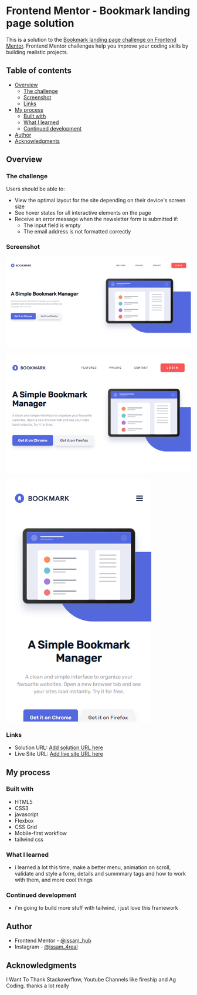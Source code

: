 # Frontend Mentor - Bookmark landing page solution

This is a solution to the [Bookmark landing page challenge on Frontend Mentor](https://www.frontendmentor.io/challenges/bookmark-landing-page-5d0b588a9edda32581d29158). Frontend Mentor challenges help you improve your coding skills by building realistic projects. 

## Table of contents

- [Overview](#overview)
  - [The challenge](#the-challenge)
  - [Screenshot](#screenshot)
  - [Links](#links)
- [My process](#my-process)
  - [Built with](#built-with)
  - [What I learned](#what-i-learned)
  - [Continued development](#continued-development)
- [Author](#author)
- [Acknowledgments](#acknowledgments)


## Overview

### The challenge

Users should be able to:

- View the optimal layout for the site depending on their device's screen size
- See hover states for all interactive elements on the page
- Receive an error message when the newsletter form is submitted if:
  - The input field is empty
  - The email address is not formatted correctly

### Screenshot

![screenshot1](./screenshots/screenshot1.png)

![screenshot1](./screenshots/screenshot2.png)

![screenshot1](./screenshots/screenshot3.png)


### Links

- Solution URL: [Add solution URL here](https://your-solution-url.com)
- Live Site URL: [Add live site URL here](https://your-live-site-url.com)

## My process

### Built with

- HTML5
- CSS3
- javascript
- Flexbox
- CSS Grid
- Mobile-first workflow
- tailwind css

### What I learned

- i learned a lot this time, make a better menu, animation on scroll, validate and style a form, details and summmary tags and how to work with them, and more cool things


### Continued development

- i'm going to build more stuff with tailwind, i just love this framework

## Author

- Frontend Mentor - [@issam_hub](https://www.frontendmentor.io/profile/issam-hub)
- Instagram - [@issam_4real](https://www.instagram.com/issam_4real/)

## Acknowledgments

I Want To Thank Stackoverflow, Youtube Channels like fireship and Ag Coding. thanks a lot really


